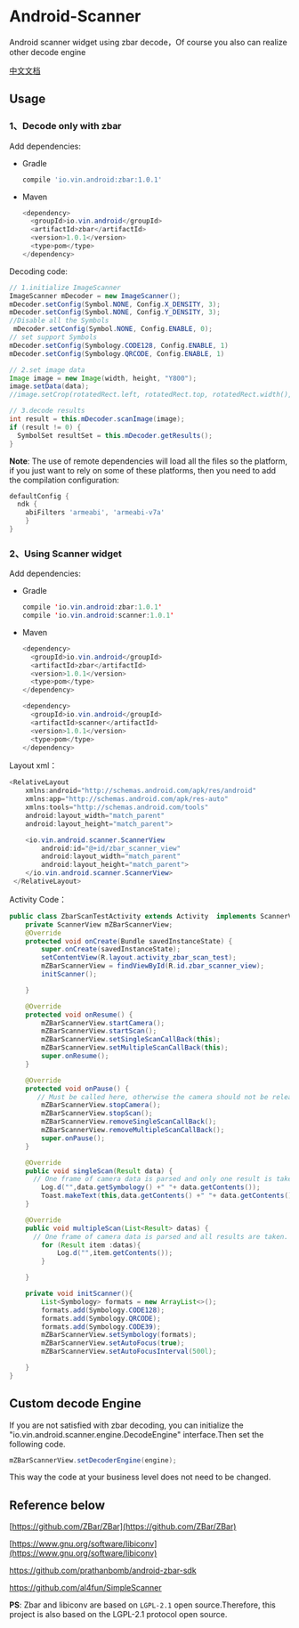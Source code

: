 # Android-Scanner

Android scanner widget using zbar decode，Of course you also can realize other decode engine

[中文文档](./README-CN.md)

## Usage

### 1、Decode only with zbar

Add dependencies:

* Gradle

  ```groovy
  compile 'io.vin.android:zbar:1.0.1'
  ```

  

* Maven

  ```java
  <dependency>
    <groupId>io.vin.android</groupId>
    <artifactId>zbar</artifactId>
    <version>1.0.1</version>
    <type>pom</type>
  </dependency>
  ```

Decoding code:
```java
// 1.initialize ImageScanner
ImageScanner mDecoder = new ImageScanner();
mDecoder.setConfig(Symbol.NONE, Config.X_DENSITY, 3);
mDecoder.setConfig(Symbol.NONE, Config.Y_DENSITY, 3);
//Disable all the Symbols
 mDecoder.setConfig(Symbol.NONE, Config.ENABLE, 0);
// set support Symbols
mDecoder.setConfig(Symbology.CODE128, Config.ENABLE, 1)
mDecoder.setConfig(Symbology.QRCODE, Config.ENABLE, 1)

// 2.set image data
Image image = new Image(width, height, "Y800");
image.setData(data);
//image.setCrop(rotatedRect.left, rotatedRect.top, rotatedRect.width(), rotatedRect.height());

// 3.decode results
int result = this.mDecoder.scanImage(image);
if (result != 0) {
  SymbolSet resultSet = this.mDecoder.getResults();
}
```

**Note**: The use of remote dependencies will load all the files so the platform, if you just want to rely on some of these platforms, then you need to add the compilation configuration:

```groovy
defaultConfig {
  ndk {
    abiFilters 'armeabi', 'armeabi-v7a'
	}
}
```

### 2、Using Scanner widget

Add dependencies:

* Gradle

  ```java
  compile 'io.vin.android:zbar:1.0.1'
  compile 'io.vin.android:scanner:1.0.1'
  ```

  

* Maven

  ```java
  <dependency>
    <groupId>io.vin.android</groupId>
    <artifactId>zbar</artifactId>
    <version>1.0.1</version>
    <type>pom</type>
  </dependency>
  
  <dependency>
    <groupId>io.vin.android</groupId>
    <artifactId>scanner</artifactId>
    <version>1.0.1</version>
    <type>pom</type>
  </dependency>
  ```

Layout xml：

```java
<RelativeLayout
    xmlns:android="http://schemas.android.com/apk/res/android"
    xmlns:app="http://schemas.android.com/apk/res-auto"
    xmlns:tools="http://schemas.android.com/tools"
    android:layout_width="match_parent"
    android:layout_height="match_parent">

    <io.vin.android.scanner.ScannerView
        android:id="@+id/zbar_scanner_view"
        android:layout_width="match_parent"
        android:layout_height="match_parent">
    </io.vin.android.scanner.ScannerView>
 </RelativeLayout>
```

Activity Code：

```java
public class ZbarScanTestActivity extends Activity  implements ScannerView.SingleScanCallBack , ScannerView.MultipleScanCallBack{
    private ScannerView mZBarScannerView;
    @Override
    protected void onCreate(Bundle savedInstanceState) {
        super.onCreate(savedInstanceState);
        setContentView(R.layout.activity_zbar_scan_test);
        mZBarScannerView = findViewById(R.id.zbar_scanner_view);
        initScanner();

    }

    @Override
    protected void onResume() {
        mZBarScannerView.startCamera();
        mZBarScannerView.startScan();
        mZBarScannerView.setSingleScanCallBack(this);
        mZBarScannerView.setMultipleScanCallBack(this); 
        super.onResume();
    }

    @Override
    protected void onPause() {
       // Must be called here, otherwise the camera should not be released properly.
        mZBarScannerView.stopCamera();
        mZBarScannerView.stopScan();
        mZBarScannerView.removeSingleScanCallBack();
        mZBarScannerView.removeMultipleScanCallBack();
        super.onPause();
    }

    @Override
    public void singleScan(Result data) {
      // One frame of camera data is parsed and only one result is taken.
        Log.d("",data.getSymbology() +" "+ data.getContents());
        Toast.makeText(this,data.getContents() +" "+ data.getContents(),Toast.LENGTH_SHORT).show();
    }

    @Override
    public void multipleScan(List<Result> datas) {
      // One frame of camera data is parsed and all results are taken.
        for (Result item :datas){
            Log.d("",item.getContents());
        }

    }

    private void initScanner(){
        List<Symbology> formats = new ArrayList<>();
        formats.add(Symbology.CODE128);
        formats.add(Symbology.QRCODE);
        formats.add(Symbology.CODE39);
        mZBarScannerView.setSymbology(formats);
        mZBarScannerView.setAutoFocus(true);
        mZBarScannerView.setAutoFocusInterval(500l);

    }
}
```



## Custom decode Engine

If you are not satisfied with zbar decoding, you can initialize  the "io.vin.android.scanner.engine.DecodeEngine" interface.Then set the following code.

```java
mZBarScannerView.setDecoderEngine(engine);
```

This way the code at your business level does not need to be changed.



## Reference below

[https://github.com/ZBar/ZBar](https://github.com/ZBar/ZBar)  

[https://www.gnu.org/software/libiconv](https://www.gnu.org/software/libiconv)  

https://github.com/prathanbomb/android-zbar-sdk

https://github.com/al4fun/SimpleScanner



**PS**: Zbar and libiconv are based on `LGPL-2.1` open source.Therefore, this project is also based on the LGPL-2.1 protocol open source.
